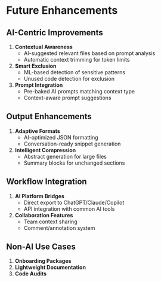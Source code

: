 # Future Enhancements

## AI-Centric Improvements
1. **Contextual Awareness**
   - AI-suggested relevant files based on prompt analysis
   - Automatic context trimming for token limits
2. **Smart Exclusion**
   - ML-based detection of sensitive patterns
   - Unused code detection for exclusion
3. **Prompt Integration**
   - Pre-baked AI prompts matching context type
   - Context-aware prompt suggestions

## Output Enhancements
1. **Adaptive Formats**
   - AI-optimized JSON formatting
   - Conversation-ready snippet generation
2. **Intelligent Compression**
   - Abstract generation for large files
   - Summary blocks for unchanged sections

## Workflow Integration
1. **AI Platform Bridges**
   - Direct export to ChatGPT/Claude/Copilot
   - API integration with common AI tools
2. **Collaboration Features**
   - Team context sharing
   - Comment/annotation system

## Non-AI Use Cases
1. **Onboarding Packages**
2. **Lightweight Documentation**
3. **Code Audits** 